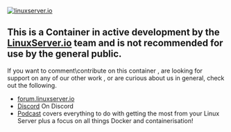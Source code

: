 [linuxserverurl]: https://linuxserver.io
[forumurl]: https://forum.linuxserver.io
[discordurl]: https://discord.gg/YWrKVTn
[podcasturl]: https://www.linuxserver.io/podcast/

[![linuxserver.io](https://raw.githubusercontent.com/linuxserver/docker-templates/master/linuxserver.io/img/linuxserver_medium.png)][linuxserverurl]

## This is a Container in active development by the [LinuxServer.io][linuxserverurl] team and is not recommended for use by the general public.

If you want to comment\contribute on this container , are looking for support on any of our other work , or are curious about us in general, check out the following.

* [forum.linuxserver.io][forumurl]
* [Discord][discordurl] On Discord
* [Podcast][podcasturl] covers everything to do with getting the most from your Linux Server plus a focus on all things Docker and containerisation!
